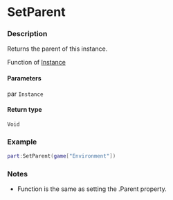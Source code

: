 # SetParent
### Description
Returns the parent of this instance.

Function of [Instance](/classes/Instance/)

#### Parameters
par `Instance`

#### Return type
`Void`

### Example
```lua
part:SetParent(game["Environment"])
```

### Notes
- Function is the same as setting the .Parent property.
